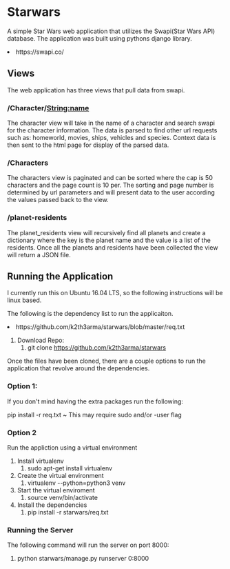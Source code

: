 # Starwars

A simple Star Wars web application that utilizes the Swapi(Star Wars API) database. The application was built using pythons django 
library.
<li>https://swapi.co/</li>

## Views
The web application has three views that pull data from swapi.
### /Character/<String:name>
The character view will take in the name of a character and search swapi for the character information.
	The data is parsed to find other url requests such as: homeworld, movies, ships, vehicles and species.
	Context data is then sent to the html page for display of the parsed data.

### /Characters
The characters view is paginated and can be sorted where the cap is 50 characters and the page count is 10 per.
	The sorting and page number is determined by url parameters and will present data to the user according the values
	passed back to the view.
  
### /planet-residents
The planet_residents view will recursively find all planets and create a dictionary where the key
	is the planet name and the value is a list of the residents. Once all the planets and
	residents have been collected the view will return a JSON file.
  
## Running the Application
I currently run this on Ubuntu 16.04 LTS, so the following instructions will be linux based.

The following is the dependency list to run the applicaiton.
<li>https://github.com/k2th3arma/starwars/blob/master/req.txt</li>


1. Download Repo:
    1. git clone https://github.com/k2th3arma/starwars
    
Once the files have been cloned, there are a couple options to run the application that revolve around the dependencies. 

### Option 1:
If you don't mind having the extra packages run the following:

  pip install -r req.txt ~ This may require sudo and/or -user flag
  
### Option 2
Run the appliction using a virtual environment
  1. Install virtualenv
      1. sudo apt-get install virtualenv
  1. Create the virtual environment 
      1. virtualenv --python=python3 venv
  1. Start the virtual enviroment
      1. source venv/bin/activate
  1. Install the dependencies
      1. pip install -r starwars/req.txt 

### Running the Server
The following command will run the server on port 8000:
  
  1. python starwars/manage.py runserver 0:8000
